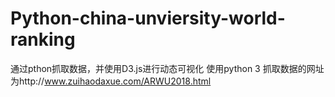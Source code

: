 # Python-china-unviersity-world-ranking
通过pthon抓取数据，并使用D3.js进行动态可视化
使用python 3
抓取数据的网址为http://www.zuihaodaxue.com/ARWU2018.html
